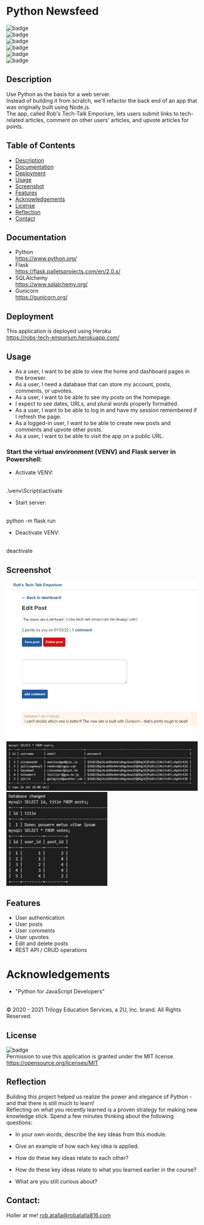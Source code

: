 # Python Newsfeed

  ![badge](https://img.shields.io/github/languages/top/ratalla816/python-newsfeed)
  <br> 
  ![badge](https://img.shields.io/github/languages/count/ratalla816/python-newsfeed)
  <br>
  ![badge](https://img.shields.io/github/issues/ratalla816/python-newsfeed)
  <br>
  ![badge](https://img.shields.io/github/issues-closed/ratalla816/python-newsfeed)
  <br>
  ![badge](https://img.shields.io/github/last-commit/ratalla816/python-newsfeed)
  <br>
  ![badge](https://img.shields.io/badge/license-MIT-important)
  
  ## Description
  
   Use Python as the basis for a web server. 
   <br>
   Instead of building it from scratch, we'll refactor the back end of an app that was originally built using Node.js. 
   <br>
   The app, called Rob's Tech-Talk Emporium, lets users submit links to tech-related articles, comment on other users' articles, and upvote articles for points.
 
  ## Table of Contents
  - [Description](#description)
  - [Documentation](#documentation)
  - [Deployment](#deployment)
  - [Usage](#usage)
  - [Screenshot](#screenshot)
  - [Features](#features)
  - [Acknowledgements](#acknowledgements)
  - [License](#license)
  - [Reflection](#reflection)
  - [Contact](#contact)

  ## Documentation
  
  * Python
    <br> <https://www.python.org/>
  * Flask
    <br> <https://flask.palletsprojects.com/en/2.0.x/>
  * SQLAlchemy
  <br> <https://www.sqlalchemy.org/>
  * Gunicorn
  <br> <https://gunicorn.org/>

  ## Deployment

  This application is deployed using Heroku
  <br> <https://robs-tech-emporium.herokuapp.com/>
 
  ## Usage

  * As a user, I want to be able to view the home and dashboard pages in the browser.
  * As a user, I need a database that can store my account, posts, comments, or upvotes.
  * As a user, I want to be able to see my posts on the homepage.
  * I expect to see dates, URLs, and plural words properly formatted.
  * As a user, I want to be able to log in and have my session remembered if I refresh the page.
  * As a logged-in user, I want to be able to create new posts and comments and upvote other posts.
  * As a user, I want to be able to visit the app on a public URL.

  ### Start the virtual environment (VENV) and Flask server in Powershell: 
  * Activate VENV:
  <br>
  .\venv\Scripts\activate
  
  * Start server:
  <br>
  python -m flask run
  
  * Deactivate VENV:
  <br>
  deactivate


  ## Screenshot
  ![Screenshot](./assets/images/rtte1.jpg)
  <br>
  ![Screenshot](./assets/images/saltedhash.jpg)
  <br>
  ![Screenshot](./assets/images/votes.jpg)

  ## Features
  * User authentication
  * User posts
  * User comments
  * User upvotes
  * Edit and delete posts
  * REST API / CRUD operations
  
  # Acknowledgements
  
  * "Python for JavaScript Developers"
  <br> 
  © 2020 - 2021 Trilogy Education Services, a 2U, Inc. brand. All Rights Reserved.
    
  ## License
  ![badge](https://img.shields.io/badge/license-MIT-important)
  <br>
  Permission to use this application is granted under the MIT license. <https://opensource.org/licenses/MIT>


  ## Reflection
  
  Building this project helped us realize the power and elegance of Python - and that there is still much to learn!
  <br>
  Reflecting on what you recently learned is a proven strategy for making new knowledge stick.
  Spend a few minutes thinking about the following questions:

  * In your own words, describe the key ideas from this module.

  * Give an example of how each key idea is applied.

  * How do these key ideas relate to each other?

  * How do these key ideas relate to what you learned earlier in the course?

  * What are you still curious about?

  ## Contact:
  Holler at me! <a href="mailto:rob.atalla@robatalla816.com">rob.atalla@robatalla816.com</a>